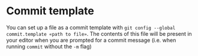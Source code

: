 # Commit template
You can set up a file as a commit template with `git config --global commit.template «path to file»`. The contents of this file will be present in your editor when you are prompted for a commit message (i.e. when running `commit` without the `-m` flag)
